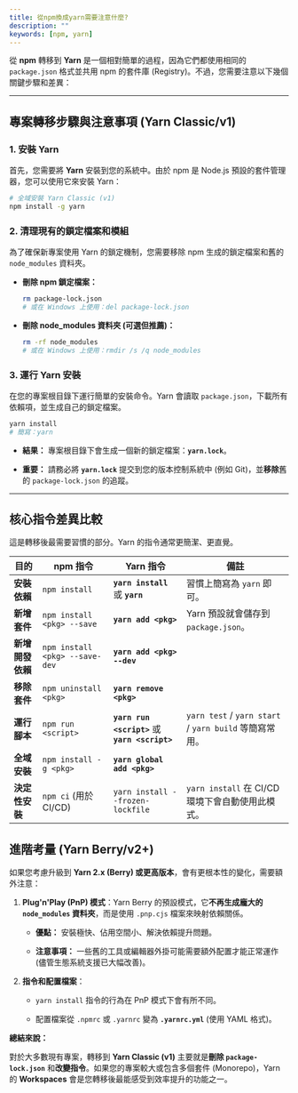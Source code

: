 ```yaml
---
title: 從npm換成yarn需要注意什麼?
description: ""
keywords: [npm, yarn]
---
```


從 **npm** 轉移到 **Yarn** 是一個相對簡單的過程，因為它們都使用相同的 `package.json` 格式並共用 npm 的套件庫 (Registry)。不過，您需要注意以下幾個關鍵步驟和差異：

---

## 專案轉移步驟與注意事項 (Yarn Classic/v1)

### 1\. 安裝 Yarn



首先，您需要將 **Yarn** 安裝到您的系統中。由於 npm 是 Node.js 預設的套件管理器，您可以使用它來安裝 Yarn：

```bash
# 全域安裝 Yarn Classic (v1)
npm install -g yarn
```

### 2\. 清理現有的鎖定檔案和模組

為了確保新專案使用 Yarn 的鎖定機制，您需要移除 npm 生成的鎖定檔案和舊的 `node_modules` 資料夾。

- **刪除 npm 鎖定檔案：**

   ```bash
   rm package-lock.json 
   # 或在 Windows 上使用：del package-lock.json
   
   ```

- **刪除 node_modules 資料夾 (可選但推薦)：**

   ```bash
   rm -rf node_modules
   # 或在 Windows 上使用：rmdir /s /q node_modules
   
   ```

### 3\. 運行 Yarn 安裝

在您的專案根目錄下運行簡單的安裝命令。Yarn 會讀取 `package.json`，下載所有依賴項，並生成自己的鎖定檔案。

```bash
yarn install
# 簡寫：yarn
```

- **結果：** 專案根目錄下會生成一個新的鎖定檔案：**`yarn.lock`**。

- **重要：** 請務必將 **`yarn.lock`** 提交到您的版本控制系統中 (例如 Git)，並**移除**舊的 `package-lock.json` 的追蹤。

---

## 核心指令差異比較

這是轉移後最需要習慣的部分。Yarn 的指令通常更簡潔、更直覺。

| 目的 | npm 指令 | Yarn 指令 | 備註 | 
|---|---|---|---|
| **安裝依賴** | `npm install` | **`yarn install`** 或 **`yarn`** | 習慣上簡寫為 `yarn` 即可。 | 
| **新增套件** | `npm install <pkg> --save` | **`yarn add <pkg>`** | Yarn 預設就會儲存到 `package.json`。 | 
| **新增開發依賴** | `npm install <pkg> --save-dev` | **`yarn add <pkg> --dev`** |  | 
| **移除套件** | `npm uninstall <pkg>` | **`yarn remove <pkg>`** |  | 
| **運行腳本** | `npm run <script>` | **`yarn run <script>`** 或 **`yarn <script>`** | `yarn test` / `yarn start` / `yarn build` 等簡寫常用。 | 
| **全域安裝** | `npm install -g <pkg>` | **`yarn global add <pkg>`** |  | 
| **決定性安裝** | `npm ci` (用於 CI/CD) | `yarn install --frozen-lockfile` | `yarn install` 在 CI/CD 環境下會自動使用此模式。 | 

## 進階考量 (Yarn Berry/v2+)

如果您考慮升級到 **Yarn 2.x (Berry) 或更高版本**，會有更根本性的變化，需要額外注意：

1. **Plug'n'Play (PnP) 模式**：Yarn Berry 的預設模式，它**不再生成龐大的 `node_modules` 資料夾**，而是使用 `.pnp.cjs` 檔案來映射依賴關係。

   - **優點：** 安裝極快、佔用空間小、解決依賴提升問題。

   - **注意事項：** 一些舊的工具或編輯器外掛可能需要額外配置才能正常運作 (儘管生態系統支援已大幅改善)。

2. **指令和配置檔案**：

   - `yarn install` 指令的行為在 PnP 模式下會有所不同。

   - 配置檔案從 `.npmrc` 或 `.yarnrc` 變為 **`.yarnrc.yml`** (使用 YAML 格式)。

**總結來說：**

對於大多數現有專案，轉移到 **Yarn Classic (v1)** 主要就是**刪除 `package-lock.json`** 和**改變指令**。如果您的專案較大或包含多個套件 (Monorepo)，Yarn 的 **Workspaces** 會是您轉移後最能感受到效率提升的功能之一。